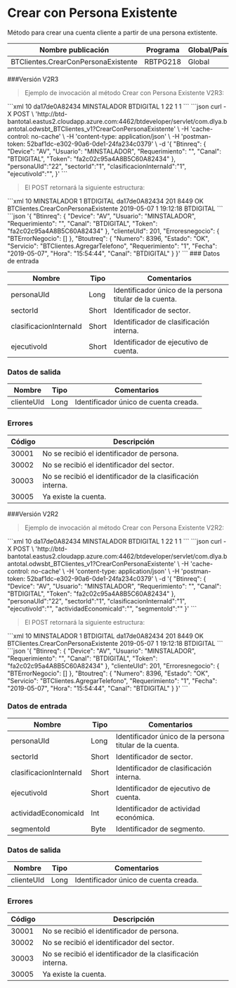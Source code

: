 # Crear con Persona Existente 

Método para crear una cuenta cliente a partir de una persona extistente. 

Nombre publicación | Programa | Global/País 
--------- | ----------- | ----------- 
BTClientes.CrearConPersonaExistente | RBTPG218 | Global 

###Versión V2R3   

> Ejemplo de invocación al método Crear con Persona Existente V2R3: 

<code-group> 
<code-block title="XML" active> 
```xml 
<soapenv:Envelope xmlns:soapenv="http://schemas.xmlsoap.org/soap/envelope/" xmlns:bts="http://uy.com.dlya.bantotal/BTSOA/"> 
   <soapenv:Header/> 
   <soapenv:Body> 
      <bts:BTClientes.CrearConPersonaExistente> 
         <bts:Btinreq> 
            <bts:Device>10</bts:Device> 
            <bts:Token>da17de0A82434</bts:Token> 
            <bts:Usuario>MINSTALADOR</bts:Usuario> 
            <bts:Canal>BTDIGITAL</bts:Canal> 
            <bts:Requerimiento>1</bts:Requerimiento> 
         </bts:Btinreq> 
         <bts:personaUId>22</bts:personaUId> 
         <bts:sectorId>1</bts:sectorId> 
         <bts:clasificacionInternaId>1</bts:clasificacionInternaId> 
         <bts:ejecutivoId></bts:ejecutivoId> 
      </bts:BTClientes.CrearConPersonaExistente> 
   </soapenv:Body> 
</soapenv:Envelope> 
``` 
</code-block> 

<code-block title="JSON"> 
```json 
curl -X POST \ 
  'http://btd-bantotal.eastus2.cloudapp.azure.com:4462/btdeveloper/servlet/com.dlya.bantotal.odwsbt_BTClientes_v1?CrearConPersonaExistente' \ 
  -H 'cache-control: no-cache' \ 
  -H 'content-type: application/json' \ 
  -H 'postman-token: 52baf1dc-e302-90a6-0de1-24fa234c0379' \ 
  -d '{ 
	"Btinreq": { 
		"Device": "AV", 
		"Usuario": "MINSTALADOR", 
		"Requerimiento": "", 
		"Canal": "BTDIGITAL", 
		"Token": "fa2c02c95a4A8B5C60A82434" 
	}, 
	"personaUId":"22", 
	"sectorId":"1", 
	"clasificacionInternaId":"1", 
	"ejecutivoId":"", 
}' 
``` 
</code-block> 
</code-group> 

> El POST retornará la siguiente estructura: 

<code-group> 
<code-block title="XML" active> 
```xml 
<SOAP-ENV:Envelope xmlns:SOAP-ENV="http://schemas.xmlsoap.org/soap/envelope/" xmlns:xsd="http://www.w3.org/2001/XMLSchema" xmlns:SOAP-ENC="http://schemas.xmlsoap.org/soap/encoding/" xmlns:xsi="http://www.w3.org/2001/XMLSchema-instance"> 
   <SOAP-ENV:Body> 
      <BTClientes.CrearConPersonaExistenteResponse xmlns="http://uy.com.dlya.bantotal/BTSOA/"> 
         <Btinreq> 
            <Device>10</Device> 
            <Usuario>MINSTALADOR</Usuario> 
            <Requerimiento>1</Requerimiento> 
            <Canal>BTDIGITAL</Canal> 
            <Token>da17de0A82434</Token> 
         </Btinreq> 
         <clienteUId>201</clienteUId> 
         <Erroresnegocio></Erroresnegocio> 
         <Btoutreq> 
            <Numero>8449</Numero> 
            <Estado>OK</Estado> 
            <Servicio>BTClientes.CrearConPersonaExistente</Servicio> 
            <Fecha>2019-05-07</Fecha> 
            <Requerimiento>1</Requerimiento> 
            <Hora>19:12:18</Hora> 
            <Canal>BTDIGITAL</Canal> 
         </Btoutreq> 
      </BTClientes.CrearConPersonaExistenteResponse> 
   </SOAP-ENV:Body> 
</SOAP-ENV:Envelope> 
``` 
</code-block> 

<code-block title="JSON"> 
```json 
'{ 
	"Btinreq": { 
		"Device": "AV", 
		"Usuario": "MINSTALADOR", 
		"Requerimiento": "", 
		"Canal": "BTDIGITAL", 
		"Token": "fa2c02c95a4A8B5C60A82434" 
	}, 
	"clienteUId": 201, 
    "Erroresnegocio": { 
        "BTErrorNegocio": [] 
    }, 
    "Btoutreq": { 
        "Numero": 8396, 
        "Estado": "OK", 
        "Servicio": "BTClientes.AgregarTelefono", 
        "Requerimiento": "1", 
        "Fecha": "2019-05-07", 
        "Hora": "15:54:44", 
        "Canal": "BTDIGITAL" 
    } 
}' 
``` 
</code-block> 
</code-group>  
### Datos de entrada 

Nombre | Tipo | Comentarios 
--------- | ----------- | ----------- 
personaUId | Long | Identificador único de la persona titular de la cuenta. 
sectorId | Short | Identificador de sector. 
clasificacionInternaId | Short | Identificador de clasificación interna. 
ejecutivoId | Short | Identificador de ejecutivo de cuenta. 

### Datos de salida 

Nombre | Tipo | Comentarios 
--------- | ----------- | ----------- 
clienteUId | Long | Identificador único de cuenta creada. 

### Errores 

Código | Descripción 
--------- | ----------- 
30001 | No se recibió el identificador de persona. 
30002 | No se recibió el identificador del sector. 
30003 | No se recibió el identificador de la clasificación interna. 
30005 | Ya existe la cuenta. 

###Versión V2R2 

> Ejemplo de invocación al método Crear con Persona Existente V2R2: 

<code-group> 
<code-block title="XML" active> 
```xml 
<soapenv:Envelope xmlns:soapenv="http://schemas.xmlsoap.org/soap/envelope/" xmlns:bts="http://uy.com.dlya.bantotal/BTSOA/"> 
   <soapenv:Header/> 
   <soapenv:Body> 
      <bts:BTClientes.CrearConPersonaExistente> 
         <bts:Btinreq> 
            <bts:Device>10</bts:Device> 
            <bts:Token>da17de0A82434</bts:Token> 
            <bts:Usuario>MINSTALADOR</bts:Usuario> 
            <bts:Canal>BTDIGITAL</bts:Canal> 
            <bts:Requerimiento>1</bts:Requerimiento> 
         </bts:Btinreq> 
         <bts:personaUId>22</bts:personaUId> 
         <bts:sectorId>1</bts:sectorId> 
         <bts:clasificacionInternaId>1</bts:clasificacionInternaId> 
         <bts:ejecutivoId></bts:ejecutivoId> 
         <bts:actividadEconomicaId></bts:actividadEconomicaId> 
         <bts:segmentoId></bts:segmentoId> 
      </bts:BTClientes.CrearConPersonaExistente> 
   </soapenv:Body> 
</soapenv:Envelope> 
``` 
</code-block> 

<code-block title="JSON"> 
```json 
curl -X POST \ 
  'http://btd-bantotal.eastus2.cloudapp.azure.com:4462/btdeveloper/servlet/com.dlya.bantotal.odwsbt_BTClientes_v1?CrearConPersonaExistente' \ 
  -H 'cache-control: no-cache' \ 
  -H 'content-type: application/json' \ 
  -H 'postman-token: 52baf1dc-e302-90a6-0de1-24fa234c0379' \ 
  -d '{ 
	"Btinreq": { 
		"Device": "AV", 
		"Usuario": "MINSTALADOR", 
		"Requerimiento": "", 
		"Canal": "BTDIGITAL", 
		"Token": "fa2c02c95a4A8B5C60A82434" 
	}, 
	"personaUId":"22", 
	"sectorId":"1", 
	"clasificacionInternaId":"1", 
	"ejecutivoId":"", 
	"actividadEconomicaId":"", 
	"segmentoId":"" 
}' 
``` 
</code-block> 
</code-group> 

> El POST retornará la siguiente estructura: 

<code-group> 
<code-block title="XML" active> 
```xml 
<SOAP-ENV:Envelope xmlns:SOAP-ENV="http://schemas.xmlsoap.org/soap/envelope/" xmlns:xsd="http://www.w3.org/2001/XMLSchema" xmlns:SOAP-ENC="http://schemas.xmlsoap.org/soap/encoding/" xmlns:xsi="http://www.w3.org/2001/XMLSchema-instance"> 
   <SOAP-ENV:Body> 
      <BTClientes.CrearConPersonaExistenteResponse xmlns="http://uy.com.dlya.bantotal/BTSOA/"> 
         <Btinreq> 
            <Device>10</Device> 
            <Usuario>MINSTALADOR</Usuario> 
            <Requerimiento>1</Requerimiento> 
            <Canal>BTDIGITAL</Canal> 
            <Token>da17de0A82434</Token> 
         </Btinreq> 
         <clienteUId>201</clienteUId> 
         <Erroresnegocio></Erroresnegocio> 
         <Btoutreq> 
            <Numero>8449</Numero> 
            <Estado>OK</Estado> 
            <Servicio>BTClientes.CrearConPersonaExistente</Servicio> 
            <Fecha>2019-05-07</Fecha> 
            <Requerimiento>1</Requerimiento> 
            <Hora>19:12:18</Hora> 
            <Canal>BTDIGITAL</Canal> 
         </Btoutreq> 
      </BTClientes.CrearConPersonaExistenteResponse> 
   </SOAP-ENV:Body> 
</SOAP-ENV:Envelope> 
``` 
</code-block> 

<code-block title="JSON"> 
```json 
'{ 
	"Btinreq": { 
		"Device": "AV", 
		"Usuario": "MINSTALADOR", 
		"Requerimiento": "", 
		"Canal": "BTDIGITAL", 
		"Token": "fa2c02c95a4A8B5C60A82434" 
	}, 
	"clienteUId": 201, 
    "Erroresnegocio": { 
        "BTErrorNegocio": [] 
    }, 
    "Btoutreq": { 
        "Numero": 8396, 
        "Estado": "OK", 
        "Servicio": "BTClientes.AgregarTelefono", 
        "Requerimiento": "1", 
        "Fecha": "2019-05-07", 
        "Hora": "15:54:44", 
        "Canal": "BTDIGITAL" 
    } 
}' 
``` 
</code-block> 
</code-group>  

### Datos de entrada 

Nombre | Tipo | Comentarios 
--------- | ----------- | ----------- 
personaUId | Long | Identificador único de la persona titular de la cuenta. 
sectorId | Short | Identificador de sector. 
clasificacionInternaId | Short | Identificador de clasificación interna. 
ejecutivoId | Short | Identificador de ejecutivo de cuenta. 
actividadEconomicaId | Int | Identificador de actividad económica. 
segmentoId | Byte | Identificador de segmento. 

### Datos de salida 

Nombre | Tipo | Comentarios 
--------- | ----------- | ----------- 
clienteUId | Long | Identificador único de cuenta creada. 

### Errores 

Código | Descripción 
--------- | ----------- 
30001 | No se recibió el identificador de persona. 
30002 | No se recibió el identificador del sector. 
30003 | No se recibió el identificador de la clasificación interna. 
30005 | Ya existe la cuenta. 

 
